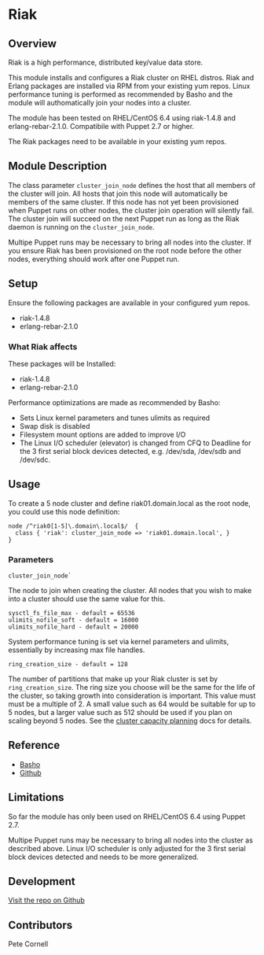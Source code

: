 # Riak

<!--toc-->

## Overview

Riak is a high performance, distributed key/value data store.

This module installs and configures a Riak cluster on RHEL distros. Riak and Erlang packages are installed via RPM from your existing yum repos. Linux performance tuning is performed as recommended by Basho and the module will authomatically join your nodes into a cluster. 

The module has been tested on RHEL/CentOS 6.4 using riak-1.4.8 and erlang-rebar-2.1.0. Compatibile with Puppet 2.7 or higher.

The Riak packages need to be available in your existing yum repos.

## Module Description

The class parameter `cluster_join_node` defines the host that all members of the cluster will join. All hosts that join this node will automatically be members of the same cluster. If this node has not yet been provisioned when Puppet runs on other nodes, the cluster join operation will silently fail. The cluster join will succeed on the next Puppet run as long as the Riak daemon is running on the `cluster_join_node`.

Multipe Puppet runs may be necessary to bring all nodes into the cluster. If you ensure Riak has been provisioned on the root node before the other nodes, everything should work after one Puppet run.

## Setup

Ensure the following packages are available in your configured yum repos.

* riak-1.4.8
* erlang-rebar-2.1.0

### What Riak affects

These packages will be Installed:

* riak-1.4.8
* erlang-rebar-2.1.0

Performance optimizations are made as recommended by Basho:

* Sets Linux kernel parameters and tunes ulimits as required
* Swap disk is disabled
* Filesystem mount options are added to improve I/O
* The Linux I/O scheduler (elevator) is changed from CFQ to Deadline for the 3 first serial block devices detected, e.g. /dev/sda, /dev/sdb and /dev/sdc. 
  
## Usage

To create a 5 node cluster and define riak01.domain.local as the
root node, you could use this node definition:

    node /^riak0[1-5]\.domain\.local$/  {
      class { 'riak': cluster_join_node => 'riak01.domain.local', }
    }

### Parameters

    cluster_join_node`

The node to join when creating the cluster.  All nodes that
you wish to make into a cluster should use the same value for this.

    sysctl_fs_file_max - default = 65536
    ulimits_nofile_soft - default = 16000
    ulimits_nofile_hard - default = 20000

System performance tuning is set via kernel parameters and ulimits, essentially by increasing max file handles.

    ring_creation_size - default = 128

The number of partitions that make up your Riak cluster is set by `ring_creation_size`. The ring size you choose will be the same for the life of the cluster, so taking growth into consideration is important. This value must must be a multiple of 2. A small value such as 64 would be suitable for up to 5 nodes, but a larger value such as 512 should be used if you plan on scaling beyond 5 nodes. See the [cluster capacity planning](http://docs.basho.com/riak/1.3.1/references/appendices/Cluster-Capacity-Planning/#Ring-Size-Number-of-Partitions) docs for details.

## Reference

* [Basho](http://basho.com)
* [Github](https://github.com/Cornellio/puppet-riak)

## Limitations

So far the module has only been used on RHEL/CentOS 6.4 using Puppet 2.7.

Multipe Puppet runs may be necessary to bring all nodes into the cluster as described above. Linux I/O scheduler is only adjusted for the 3 first serial block devices detected and needs to be more generalized.

## Development

[Visit the repo on Github](https://github.com/Cornellio/puppet-riak)

## Contributors

Pete Cornell